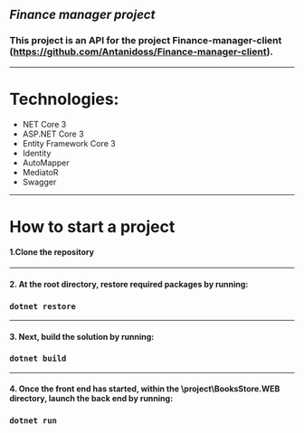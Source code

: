 ## *Finance manager project*
### This project is an API for the project Finance-manager-client (https://github.com/Antanidoss/Finance-manager-client).
---
# Technologies: 
- NET Core 3
- ASP.NET Core 3
- Entity Framework Core 3
- Identity
- AutoMapper
- MediatoR
- Swagger
---
# How to start a project
#### 1.Clone the repository
---
#### 2. At the root directory, restore required packages by running:
### `dotnet restore`
---
#### 3. Next, build the solution by running:
### `dotnet build`
---
#### 4. Once the front end has started, within the \project\BooksStore.WEB directory, launch the back end by running:
### `dotnet run`
